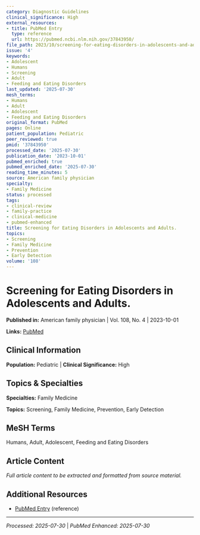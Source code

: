 ```yaml
---
category: Diagnostic Guidelines
clinical_significance: High
external_resources:
- title: PubMed Entry
  type: reference
  url: https://pubmed.ncbi.nlm.nih.gov/37843950/
file_path: 2023/10/screening-for-eating-disorders-in-adolescents-and-adults.md
issue: '4'
keywords:
- Adolescent
- Humans
- Screening
- Adult
- Feeding and Eating Disorders
last_updated: '2025-07-30'
mesh_terms:
- Humans
- Adult
- Adolescent
- Feeding and Eating Disorders
original_format: PubMed
pages: Online
patient_population: Pediatric
peer_reviewed: true
pmid: '37843950'
processed_date: '2025-07-30'
publication_date: '2023-10-01'
pubmed_enriched: true
pubmed_enriched_date: '2025-07-30'
reading_time_minutes: 5
source: American family physician
specialty:
- Family Medicine
status: processed
tags:
- clinical-review
- family-practice
- clinical-medicine
- pubmed-enhanced
title: Screening for Eating Disorders in Adolescents and Adults.
topics:
- Screening
- Family Medicine
- Prevention
- Early Detection
volume: '108'
---
```


# Screening for Eating Disorders in Adolescents and Adults.

**Published in:** American family physician | Vol. 108, No. 4 | 2023-10-01

**Links:** [PubMed](https://pubmed.ncbi.nlm.nih.gov/37843950/)

## Clinical Information

**Population:** Pediatric | **Clinical Significance:** High

## Topics & Specialties

**Specialties:** Family Medicine

**Topics:** Screening, Family Medicine, Prevention, Early Detection

## MeSH Terms

Humans, Adult, Adolescent, Feeding and Eating Disorders

## Article Content

*Full article content to be extracted and formatted from source material.*

## Additional Resources

- [PubMed Entry](https://pubmed.ncbi.nlm.nih.gov/37843950/) (reference)

---

*Processed: 2025-07-30* | *PubMed Enhanced: 2025-07-30*
